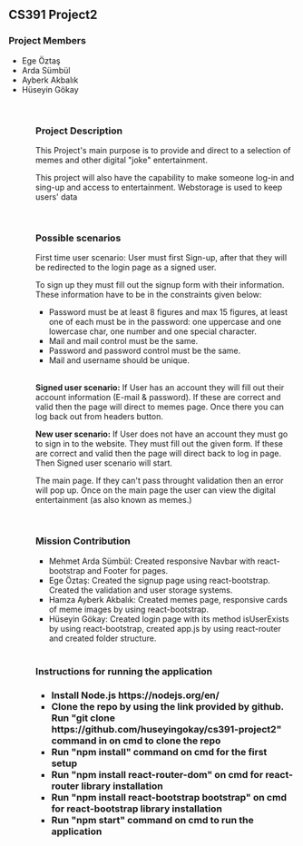 <h2>CS391 Project2</h2>

<h3>Project Members</h3>
<ul>
  <li>Ege Öztaş</li>
  <li>Arda Sümbül</li>
  <li>Ayberk Akbalık</li>
  <li>Hüseyin Gökay</li>
<ul>

<br />
  
<h3>Project Description</h3>
<p>This Project's main purpose is to provide and direct to a selection of memes and other digital "joke" entertainment.</p>

<p>This project will also have the capability to make someone log-in and sing-up and access to entertainment. Webstorage is used to keep users' data</p>

<br />

<h3>Possible scenarios</h3>
<p>First time user scenario: User must first Sign-up, after that they will be redirected to the login page as a signed user.</p>

<p>To sign up they must fill out the signup form with their information. These information have to be in the constraints given below:</p>
  <ul>
  <li>Password must be at least 8 figures and max 15 figures, at least one of each must be in the password: one uppercase and one lowercase char, one number and one special character.</li>
  <li>Mail and mail control must be the same.</li>
  <li>Password and password control must be the same.</li>
  <li>Mail and username should be unique. </li>
  </ul>
  <br />
<p><strong>Signed user scenario:</strong> If User has an account they will fill out their account information (E-mail & password). If these are correct and valid then the page will direct to memes page. Once there you can log back out from headers button.</p>
<p><strong>New user scenario:</strong> If User does not have an account they must go to sign in to the website. They must fill out the given form. If these are correct and valid then the page will direct back to log in page. Then Signed user scenario will start.</p>

The main page. If they can't pass throught validation then an error will pop up.
Once on the main page the user can view the digital entertainment (as also known as memes.)

<br />

<h3>Mission Contribution</h3>
<ul>
  <li>Mehmet Arda Sümbül: Created responsive Navbar with react-bootstrap and Footer for pages.</li>
  <li>Ege Öztaş: Created the signup page using react-bootstrap. Created the validation and user storage systems.</li>
  <li>Hamza Ayberk Akbalık: Created memes page, responsive cards of meme images by using react-bootstrap.</li> 
  <li>Hüseyin Gökay: Created login page with its method isUserExists by using react-bootstrap, created app.js by using react-router and created folder structure. </li>
</ul>

<br />

<h3>Instructions for running the application<h3>
<ul>
  <li> Install Node.js https://nodejs.org/en/ </li>
  <li> Clone the repo by using the link provided by github. Run "git clone https://github.com/huseyingokay/cs391-project2" command in on cmd to clone the repo </li>
  <li> Run "npm install" command on cmd for the first setup </li>
  <li> Run "npm install react-router-dom" on cmd for react-router library installation </li>
  <li> Run "npm install react-bootstrap bootstrap" on cmd for react-bootstrap library installation </li>
  <li> Run "npm start" command on cmd to run the application </li>
</ul> 
